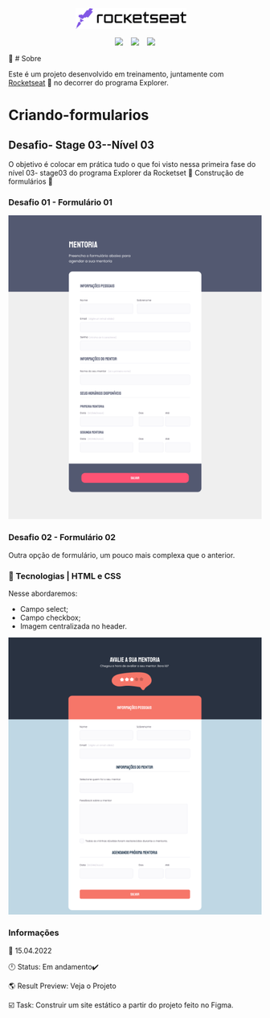 <div align="center">
<img width="220px" src="https://raw.githubusercontent.com/Rocketseat/awesome/master/assets/logo_rocketseat.png" alt="">&nbsp;&nbsp;&nbsp;
<img width="150px" src="https://www.rocketseat.com.br/_next/image?url=%2Fassets%2Flogos%2Fexplorer.svg&w=256&q=75"  alt="">
<br>
<p align="center">
<img src="https://img.shields.io/github/last-commit/Clara-Pacheco/Desafio_Rocketseat--Nivel3_Explorer--Criando-formularios?style=for-the-badge"/>&nbsp;&nbsp;&nbsp;
<img src="https://img.shields.io/github/repo-size/Clara-Pacheco/Desafio_Rocketseat--Nivel3_Explorer--Criando-formularios?style=for-the-badge"/>&nbsp;&nbsp;&nbsp;
<img src="https://img.shields.io/github/languages/count/Clara-Pacheco/Desafio_Rocketseat--Nivel3_Explorer--Criando-formularios?style=for-the-badge"/>
</p>
</div>  

📕 # Sobre  

Este é um projeto desenvolvido em treinamento, juntamente com [Rocketseat](https://www.rocketseat.com.br/) 🚀 no decorrer do programa Explorer.

# Criando-formularios  

## Desafio- Stage 03--Nível 03  

O objetivo é colocar em prática tudo o que foi visto nessa primeira fase do nível 03- stage03
do programa Explorer da Rocketset 🚀 
Construção de formulários 📄

### Desafio 01 - Formulário 01  

![Form01's screenshot](https://github.com/Clara-Pacheco/Desafio_Rocketseat--Nivel3_Explorer--Criando-formularios/blob/main/formulario01/assets/image.png)

### Desafio 02 - Formulário 02

Outra opção de formulário, um pouco mais complexa que o anterior.

### 🧪 Tecnologias | HTML e CSS

Nesse abordaremos:

- Campo select;
- Campo checkbox;
- Imagem centralizada no header.

![Form02's screenshot](https://github.com/Clara-Pacheco/Desafio_Rocketseat--Nivel3_Explorer--Criando-formularios/blob/main/formulario02/assets/image-form2.png)

### Informações

📅 15.04.2022

🕛 Status: Em andamento✔️

🌎 Result Preview: Veja o Projeto

☑️ Task: Construir um site estático a partir do projeto feito no Figma.
